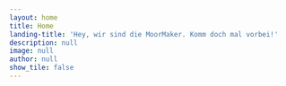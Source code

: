 ```yaml
---
layout: home
title: Home
landing-title: 'Hey, wir sind die MoorMaker. Komm doch mal vorbei!'
description: null
image: null
author: null
show_tile: false
---
```



